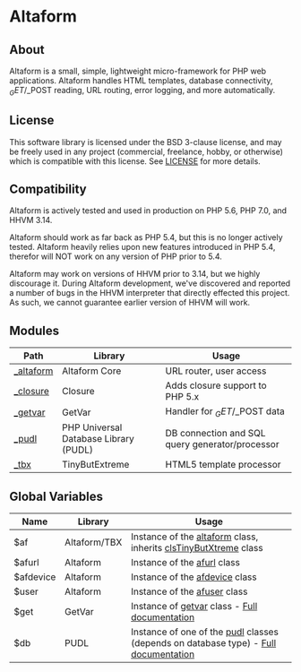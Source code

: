 # Altaform



## About
Altaform is a small, simple, lightweight micro-framework for PHP web
applications. Altaform handles HTML templates, database connectivity,
$_GET/$_POST reading, URL routing, error logging, and more automatically.



## License
This software library is licensed under the BSD 3-clause license, and may be
freely used in any project (commercial, freelance, hobby, or otherwise) which
is compatible with this license. See
[LICENSE](https://github.com/darkain/altaform/blob/master/LICENSE)
for more details.



## Compatibility
Altaform is actively tested and used in production on PHP 5.6, PHP 7.0, and
HHVM 3.14.

Altaform should work as far back as PHP 5.4, but this is no longer actively
tested. Altaform heavily relies upon new features introduced in PHP 5.4,
therefor will NOT work on any version of PHP prior to 5.4.

Altaform may work on versions of HHVM prior to 3.14, but we highly discourage
it. During Altaform development, we've discovered and reported a number of bugs
in the HHVM interpreter that directly effected this project. As such, we cannot
guarantee earlier version of HHVM will work.



## Modules
Path | Library | Usage
-----|---------|------
[_altaform](https://github.com/darkain/altaform-core) | Altaform Core | URL router, user access
[_closure](https://github.com/darkain/closure) | Closure | Adds closure support to PHP 5.x
[_getvar](https://github.com/darkain/getvar) | GetVar | Handler for $_GET/$_POST data
[_pudl](https://github.com/darkain/pudl) | PHP Universal Database Library (PUDL) | DB connection and SQL query generator/processor
[_tbx](https://github.com/darkain/TinyButXtreme) | TinyButExtreme | HTML5 template processor



## Global Variables
Name | Library | Usage
-----|---------|------
$af | Altaform/TBX | Instance of the [altaform](https://github.com/darkain/altaform-core/blob/master/altaform.php.inc) class, inherits [clsTinyButXtreme](https://github.com/darkain/TinyButXtreme/blob/master/tbx_class.php) class
$afurl | Altaform | Instance of the [afurl](https://github.com/darkain/altaform-core/blob/master/url.php.inc) class
$afdevice | Altaform | Instance of the [afdevice](https://github.com/darkain/altaform-core/blob/master/device.php.inc) class
$user | Altaform | Instance of the [afuser](https://github.com/darkain/altaform-core/blob/master/user.php.inc) class
$get | GetVar | Instance of [getvar](https://github.com/darkain/getvar/blob/master/getvar.php.inc) class - [Full documentation](https://github.com/darkain/getvar/blob/master/README.md)
$db | PUDL | Instance of one of the [pudl](https://github.com/darkain/pudl/blob/master/pudl.php) classes (depends on database type) - [Full documentation](https://github.com/darkain/pudl/blob/master/README.md)

